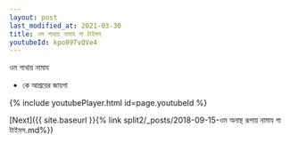 ```yaml
---
layout: post
last_modified_at: 2021-03-30
title: ওম গাথায় নামায গা টাইমস
youtubeId: kpo09TvQVe4
---
```

 
 
 ওম গাথায় নামায  
 
 -  কে আশ্রয়ের জায়গা 
 
  
 
  
 
 
 
 
 
 


{% include youtubePlayer.html id=page.youtubeId %}
 
[Next]({{ site.baseurl }}{% link  split2/_posts/2018-09-15-ওম অনান্থ রূপায় নামায গা টাইমস.md%})
 
